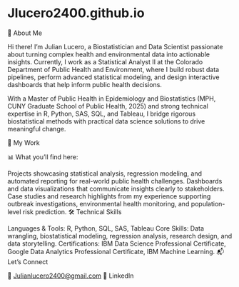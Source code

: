 # Jlucero2400.github.io
👋 About Me

Hi there! I’m Julian Lucero, a Biostatistician and Data Scientist passionate about turning complex health and environmental data into actionable insights. Currently, I work as a Statistical Analyst II at the Colorado Department of Public Health and Environment, where I build robust data pipelines, perform advanced statistical modeling, and design interactive dashboards that help inform public health decisions.

With a Master of Public Health in Epidemiology and Biostatistics (MPH, CUNY Graduate School of Public Health, 2025) and strong technical expertise in R, Python, SAS, SQL, and Tableau, I bridge rigorous biostatistical methods with practical data science solutions to drive meaningful change.

🧬 My Work

📊 What you’ll find here:

Projects showcasing statistical analysis, regression modeling, and automated reporting for real-world public health challenges.
Dashboards and data visualizations that communicate insights clearly to stakeholders.
Case studies and research highlights from my experience supporting outbreak investigations, environmental health monitoring, and population-level risk prediction.
🛠️ Technical Skills

Languages & Tools: R, Python, SQL, SAS, Tableau
Core Skills: Data wrangling, biostatistical modeling, regression analysis, research design, and data storytelling.
Certifications: IBM Data Science Professional Certificate, Google Data Analytics Professional Certificate, IBM Machine Learning.
📬 Let’s Connect

📧 Julianlucero2400@gmail.com
🔗 LinkedIn
